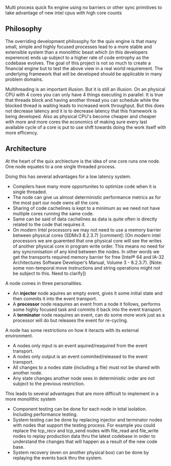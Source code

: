 Multi process quick fix engine using no barriers or other sync primitives to take advantage of new intel cpus with high core counts 

## Philosophy
The overriding development philosophy for the quix engine is that many small, simple and highly focused processes lead to a more stable and extensible system than a monolithic beast which (in this developers experence) ends up subject to a higher rate of code entrophy as the codebase evolves.  The goal of this project is not so much to create a financial engine but to test the above view in a real world requirement.  The underlying framework that will be developed should be applicable in many problem domains.

Multihreading is an important illusion.  But it is still an illusion.  On an physical CPU with 4 cores you can only have 4 things executing in parallel.  It is true that threads block and having another thread you can schedule while the blocked thread is waiting leads to increased work throughput.  But this does not decrease latency and it is to decrease latency that this framework is being developed.  Also as physical CPU's become cheaper and cheaper with more and more cores the economics of making sure every last available cycle of a core is put to use shift towards doing the work itself with more efficency. 

## Architecture
At the heart of the quix archiecture is the idea of one core runs one node. One node equates to a one single threaded process.  

Doing this has several advantages for a low latency system. 

* Compilers have many more opportunites to optimize code when it is single threaded. 
* The node can give us almost deterministic performance metrics as for the most part our node owns all the core. 
* Sharing of code cachelines is kept to a minimum as we need not have multiple cores running the same code. 
* Same can be said of data cachelines as data is quite often is directly related to the code that requires it. 
* On modern Intel processors we may not need to use a memory barrier between physical cores (SDMv3 8.2.3.7)
[comment]: (On modern intel processors we are guarented that one physical core will see the writes of another physical core in program write order.  This means no need for any syncronisation of any kind between the nodes.  In other words we get the transports required memory barrier for free (Intel® 64 and IA-32 Architectures Software Developer’s Manual, Volume 3 - 8.2.3.7). [Note: some non-temporal move instructions and string operations might not be subject to this.  Need to clarify])

A node comes in three personalities. 

* An **injector** node aquires an empty event, gives it some initial state and then commits it into the event transport. 
* A **processor** node reaquires an event from a node it follows, performs some highly focused task and commits it back into the event transport.
* A **terminator** node reaquires an event, can do some more work just as a processor will do but releases the event for re-cycling. 
 
A node has some restrictions on how it iteracts with its external environment. 

* A nodes only input is an event aquired/reaquired from the event transport. 
* A nodes only output is an event commited/released to the event transport. 
* All changes to a nodes state (including a file) must not be shared with another node. 
* Any state changes another node sees in deterministic order are not subject to the previous restriction. 
 
This leads to several advantages that are more difficult to implement in a more monolithic system

* Component testing can be done for each node in total isolation.  Including performance testing.
* System testing can be done by replacing injector and terminator nodes with nodes that support the testing process.  For example you could replace the tcp_recv and tcp_send nodes with file_read and file_write nodes to replay production data thru the latest codebase in order to understand the changes that will happen as a result of the new code base.
* System recovery (even on another physical box) can be done by replaying the events back thru the system.

